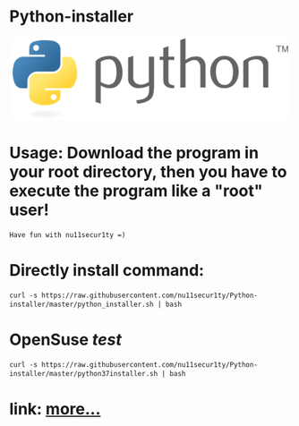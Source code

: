 # Python-installer
![](https://github.com/nu11secur1ty/Python-installer/blob/master/Python_logo_and_wordmark.svg.png)
# Usage: Download the program in your root directory, then you have to execute the program like a "root" user! 
```
Have fun with nu11secur1ty =)
```
# Directly install command:
```
curl -s https://raw.githubusercontent.com/nu11secur1ty/Python-installer/master/python_installer.sh | bash
```
# OpenSuse ***test***
```
curl -s https://raw.githubusercontent.com/nu11secur1ty/Python-installer/master/python37installer.sh | bash
```
# link: [more...](https://github.com/pyenv/pyenv/wiki/common-build-problems)
